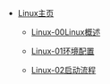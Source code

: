 * [Linux主页](/README) 

  * [Linux-00Linux概述](/00Linux概述 "Linux-Linux概述")

  * [Linux-01环境配置](/01环境配置 "Linux-环境配置")

  * [Linux-02启动流程](/02启动流程 "Linux-启动流程")
